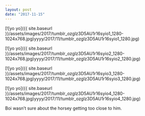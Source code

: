```yaml
---
layout: post
date: "2017-11-15"
---
```


[![yo yo]({{ site.baseurl }}/assets/images/2017/tumblr_ozglz3D5AU1r16syio1_1280-1024x768.jpg)yyyy/2017/11/tumblr_ozglz3D5AU1r16syio1_1280.jpg)

[![yo yo]({{ site.baseurl }}/assets/images/2017/tumblr_ozglz3D5AU1r16syio2_1280-1024x768.jpg)yyyy/2017/11/tumblr_ozglz3D5AU1r16syio2_1280.jpg)

[![yo yo]({{ site.baseurl }}/assets/images/2017/tumblr_ozglz3D5AU1r16syio3_1280-1024x768.jpg)yyyy/2017/11/tumblr_ozglz3D5AU1r16syio3_1280.jpg)

[![yo yo]({{ site.baseurl }}/assets/images/2017/tumblr_ozglz3D5AU1r16syio4_1280-1024x768.jpg)yyyy/2017/11/tumblr_ozglz3D5AU1r16syio4_1280.jpg)

Boi wasn’t sure about the horsey getting too close to him.
